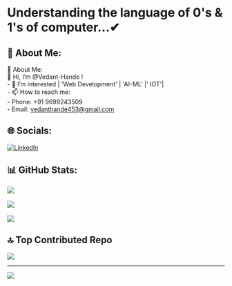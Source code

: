 # Understanding the language of 0's & 1's of computer...✔
## 💫 About Me:
💫 About Me:<br>👋 Hi, I’m @Vedant-Hande !<br>- 👀 I’m interested | 'Web Development' | 'AI-ML' |' IOT'|  <br>- 📫 How to reach me:<br>- Phone: +91 9699243509<br>- Email: vedanthande453@gmail.com <br/> 
## 🌐 Socials:
[![LinkedIn](https://img.shields.io/badge/LinkedIn-%230077B5.svg?logo=linkedin&logoColor=white)](https://linkedin.com/in/https://www.linkedin.com/in/vedant-hande-a205a62b9/) <br/>
## 📊 GitHub Stats:
![](https://github-readme-stats.vercel.app/api?username=Vedant-Hande&theme=catppuccin_mocha&hide_border=false&include_all_commits=false&count_private=true)<br/><br/>
![](https://github-readme-streak-stats.herokuapp.com/?user=Vedant-Hande&theme=catppuccin_mocha&hide_border=false)<br/><br/>
![](https://github-readme-stats.vercel.app/api/top-langs/?username=Vedant-Hande&theme=catppuccin_mocha&hide_border=false&include_all_commits=false&count_private=true&layout=compact)
<br/>
## 🔝 Top Contributed Repo
![](https://github-contributor-stats.vercel.app/api?username=Vedant-Hande&limit=5&theme=catppuccin_mocha&combine_all_yearly_contributions=true)<br/>

---
[![](https://visitcount.itsvg.in/api?id=Vedant-Hande&icon=0&color=0)](https://visitcount.itsvg.in)

